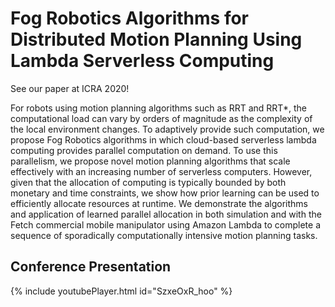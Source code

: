 # Fog Robotics Algorithms for Distributed Motion Planning Using Lambda Serverless Computing

See our paper at ICRA 2020!

For robots using motion planning algorithms such as RRT and RRT*, the computational load can vary by orders of magnitude as the complexity of the local environment changes. To adaptively provide such computation, we propose Fog Robotics algorithms in which cloud-based serverless lambda computing provides parallel computation on demand. To use this parallelism, we propose novel motion planning algorithms that scale effectively with an increasing number of serverless computers.  However, given that the allocation of computing is typically bounded by both monetary and time constraints, we show how prior learning can be used to efficiently allocate resources at runtime.  We demonstrate the algorithms and application of learned parallel allocation in both simulation and with the Fetch commercial mobile manipulator using Amazon Lambda to complete a sequence of sporadically computationally intensive motion planning tasks.

## Conference Presentation

{% include youtubePlayer.html id="SzxeOxR_hoo" %}
